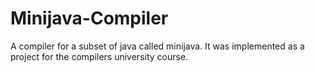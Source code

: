 # Minijava-Compiler
A compiler for a subset of java called minijava. It was implemented as a project for the compilers university course.
